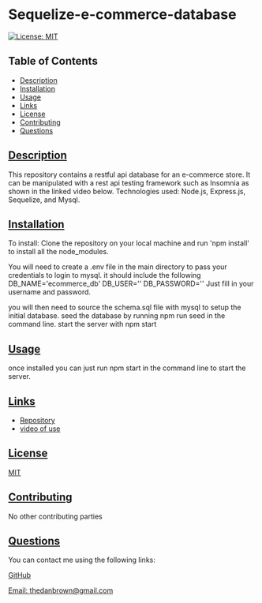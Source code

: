 # Sequelize-e-commerce-database
[![License: MIT](https://img.shields.io/badge/License-MIT-yellow.svg)](https://opensource.org/licenses/MIT)

  ## Table of Contents
  * [Description](#description)
  * [Installation](#installation)
  * [Usage](#usage)
  * [Links](#links)
  * [License](#license)
  * [Contributing](#contributing)
  * [Questions](#questions)
  
  ## [Description](#table-of-contents)

 This repository contains a restful api database for an e-commerce store. It can be manipulated with a rest api testing framework such as Insomnia as shown in the linked video below. Technologies used: Node.js, Express.js, Sequelize, and Mysql. 


  ## [Installation](#table-of-contents)

  To install: Clone the repository on your local machine and run 'npm install' to install all the node_modules.

  You will need to create a .env file in the main directory to pass your credentials to login to mysql. it should include the following
DB_NAME='ecommerce_db'
DB_USER=''
DB_PASSWORD=''
Just fill in your username and password.

you will then need to source the schema.sql file with mysql to setup the initial database.
seed the database by running npm run seed in the command line.
start the server with npm start
  ## [Usage](#table-of-contents)
once installed you can just run npm start in the command line to start the server. 
 
  
  ## [Links](#table-of-contents)

  * [Repository](https://github.com/Thedanbrown/Sequelize-e-commerce-database)
  * [video of use](https://drive.google.com/file/d/1jEcG-eWRiYBU3tvikVmy45OhfyDseFtU/view)

  ## [License](#table-of-contents)

  [MIT](https://opensource.org/licenses/MIT)

  ## [Contributing](#table-of-contents)
  No other contributing parties

  ## [Questions](#table-of-contents)

  You can contact me using the following links:

  [GitHub](https://github.com/Thedanbrown)

  [Email: thedanbrown@gmail.com](mailto:thedanbrown@gmail.com)
